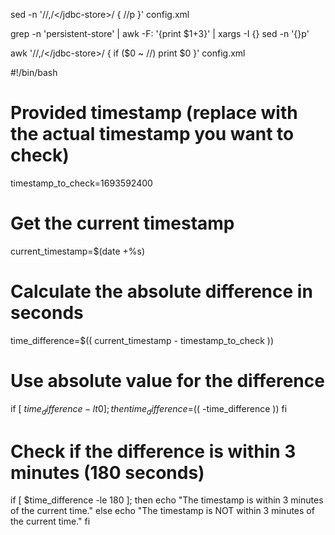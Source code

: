 sed -n '/<jdbc-store>/,/<\/jdbc-store>/ { /<target>/p }' config.xml


grep -n 'persistent-store' <file> | awk -F: '{print $1+3}' | xargs -I {} sed -n '{}p' <file>


awk '/<jdbc-store>/,/<\/jdbc-store>/ { if ($0 ~ /<target>/) print $0 }' config.xml



#!/bin/bash

# Provided timestamp (replace with the actual timestamp you want to check)
timestamp_to_check=1693592400

# Get the current timestamp
current_timestamp=$(date +%s)

# Calculate the absolute difference in seconds
time_difference=$(( current_timestamp - timestamp_to_check ))

# Use absolute value for the difference
if [ $time_difference -lt 0 ]; then
  time_difference=$(( -time_difference ))
fi

# Check if the difference is within 3 minutes (180 seconds)
if [ $time_difference -le 180 ]; then
  echo "The timestamp is within 3 minutes of the current time."
else
  echo "The timestamp is NOT within 3 minutes of the current time."
fi



